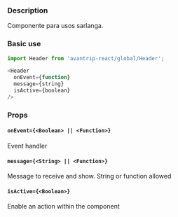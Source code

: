 ### Description
Componente para usos sarlanga.

### Basic use

```javascript
import Header from 'avantrip-react/global/Header';

<Header
  onEvent={function}
  message={string}
  isActive={boolean}
/>
```


### Props

#### `onEvent={<Boolean> || <Function>}`
Event handler

#### `message={<String> || <Function>}`
Message to receive and show. String or function allowed


#### `isActive={<Boolean>}`
Enable an action within the component
